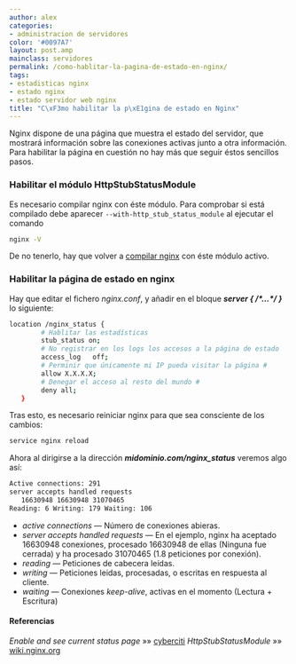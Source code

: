 ```yaml
---
author: alex
categories:
- administracion de servidores
color: '#0097A7'
layout: post.amp
mainclass: servidores
permalink: /como-hablitar-la-pagina-de-estado-en-nginx/
tags:
- estadisticas nginx
- estado nginx
- estado servidor web nginx
title: "C\xF3mo habilitar la p\xE1gina de estado en Nginx"
---
```


Nginx dispone de una página que muestra el estado del servidor, que mostrará información sobre las conexiones activas junto a otra información. Para habilitar la página en cuestión no hay más que seguir éstos sencillos pasos.

<!--more--><!--ad-->

### Habilitar el módulo HttpStubStatusModule

Es necesario compilar nginx con éste módulo. Para comprobar si está compilado debe aparecer `--with-http_stub_status_module` al ejecutar el comando

```bash
nginx -V

```

De no tenerlo, hay que volver a [compilar nginx][1] con éste módulo activo.

### Habilitar la página de estado en nginx

Hay que editar el fichero *nginx.conf*, y añadir en el bloque ***server { /\*&#8230;\*/ }*** lo siguiente:

```bash
location /nginx_status {
        # Hablitar las estadísticas
        stub_status on;
        # No registrar en los logs los accesos a la página de estado
        access_log   off;
        # Perminir que únicamente mi IP pueda visitar la página #
        allow X.X.X.X;
        # Denegar el acceso al resto del mundo #
        deny all;
   }

```

Tras esto, es necesario reiniciar nginx para que sea consciente de los cambios:

```bash
service nginx reload

```

Ahora al dirigirse a la dirección ***midominio.com/nginx_status*** veremos algo así:

```bash
Active connections: 291
server accepts handled requests
   16630948 16630948 31070465
Reading: 6 Writing: 179 Waiting: 106

```

  * *active connections* &#8212; Número de conexiones abieras.
  * *server accepts handled requests* &#8212; En el ejemplo, nginx ha aceptado 16630948 conexiones, procesado 16630948 de ellas (Ninguna fue cerrada) y ha procesado 31070465 (1.8 peticiones por conexión).
  * *reading* &#8212; Peticiones de cabecera leídas.
  * *writing* &#8212; Peticiones leidas, procesadas, o escritas en respuesta al cliente.
  * *waiting* &#8212; Conexiones *keep-alive*, activas en el momento (Lectura + Escritura)

#### Referencias

*Enable and see current status page* »» <a href="http://www.cyberciti.biz/faq/nginx-enable-and-see-current-status-page" target="_blank">cyberciti</a>
*HttpStubStatusModule* »» <a href="http://wiki.nginx.org/HttpStubStatusModule" target="_blank">wiki.nginx.org</a>



 [1]: https://elbauldelprogramador.com/como-instalar-nginx-con-php5-fpm/ "Cómo instalar y configurar Nginx con php5-fpm"

